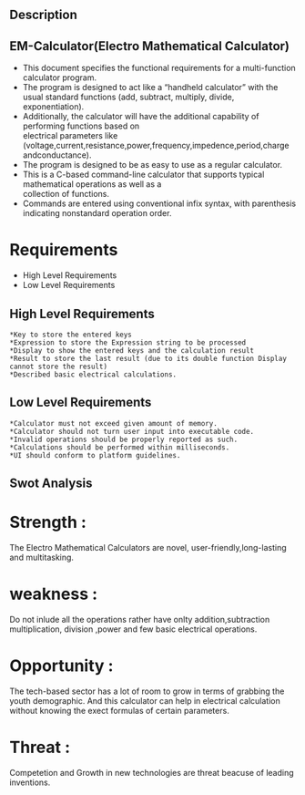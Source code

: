  ## Description
## EM-Calculator(Electro Mathematical Calculator)
* This document specifies the functional requirements for a multi-function calculator program.
* The program is designed to act like a “handheld calculator” with the usual standard functions
 (add, subtract, multiply, divide, exponentiation). 
* Additionally, the calculator will have the additional capability of performing functions based on      
  electrical parameters like (voltage,current,resistance,power,frequency,impedence,period,charge andconductance).
* The program is designed to be as easy to use as a regular calculator.
* This is a C-based command-line calculator that supports typical mathematical operations as well as a  
  collection of functions. 
* Commands are entered using conventional infix syntax, with parenthesis indicating nonstandard operation 
  order.
  
# Requirements

* High Level Requirements
* Low Level Requirements

## High Level Requirements
    *Key to store the entered keys
    *Expression to store the Expression string to be processed
    *Display to show the entered keys and the calculation result
    *Result to store the last result (due to its double function Display cannot store the result)
    *Described basic electrical calculations.

## Low Level Requirements
    *Calculator must not exceed given amount of memory.
    *Calculator should not turn user input into executable code.
    *Invalid operations should be properly reported as such.
    *Calculations should be performed within milliseconds.
    *UI should conform to platform guidelines.

## Swot Analysis
  # Strength :
  The Electro Mathematical Calculators are novel, user-friendly,long-lasting and multitasking.
  # weakness :
  Do not inlude all the operations rather have onlty addition,subtraction multiplication, division ,power and few basic electrical operations.
  # Opportunity :
  The tech-based sector has a lot of room to grow in terms of grabbing the youth demographic. And this calculator can help in electrical calculation without knowing the exect formulas of certain parameters.
  # Threat :
   Competetion and Growth in new technologies are threat beacuse of leading inventions.